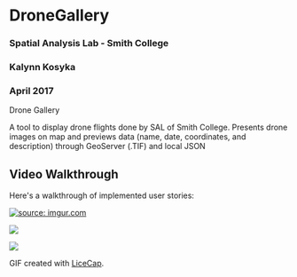 # DroneGallery

### Spatial Analysis Lab - Smith College
### Kalynn Kosyka 
### April 2017

Drone Gallery

A tool to display drone flights done by SAL of Smith College.
Presents drone images on map and previews data (name, date, coordinates, and description) through GeoServer (.TIF) and local JSON

## Video Walkthrough 

Here's a walkthrough of implemented user stories:

<a href="https://imgur.com/HPCLwct"><img src="https://i.imgur.com/HPCLwct.gif" title="source: imgur.com" /></a>

![](http://i.imgur.com/HPCLwct.gif)

![](http://www.reactiongifs.us/wp-content/uploads/2013/10/nuh_uh_conan_obrien.gif)

GIF created with [LiceCap](http://www.cockos.com/licecap/).
